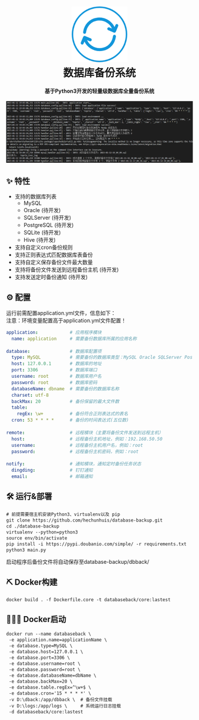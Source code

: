 <h1 align="center">
  <br>
  <a href="https://github.com/hechunhuis/" alt="logo" ><img src="./.github/static/images/icon.png" width="150"/></a>
  <br>
  数据库备份系统
  <br>
</h1>

<h4 align="center">基于Python3开发的轻量级数据库全量备份系统</h4>

![系统运行日志](./.github/static/images/log.jpg)

## ✨ 特性
- 支持的数据库列表
  - MySQL
  - Oracle (待开发)
  - SQLServer (待开发)
  - PostgreSQL (待开发)
  - SQLite (待开发)
  - Hive (待开发)
- 支持自定义cron备份规则
- 支持正则表达式匹配数据库表备份
- 支持自定义保存备份文件最大数量
- 支持将备份文件发送到远程备份主机 (待开发)
- 支持发送定时备份通知 (待开发)
## ⚙️ 配置
运行前需配置application.yml文件，信息如下：<br />
注意：环境变量配置高于application.yml文件配置！
```yaml
application:            # 应用程序模块
  name: application     # 需要备份数据库所属的应用名称

database:               # 数据库配置项
  type: MySQL           # 需要备份的数据库类型：MySQL Oracle SQLServer PostgreSQL SQLite Hive
  host: 127.0.0.1       # 数据库的地址
  port: 3306            # 数据库端口
  username: root        # 数据库用户名
  password: root        # 数据库密码
  databaseName: dbname  # 需要备份的数据库名称
  charset: utf-8
  backMax: 20           # 备份保留的最大文件数
  table:
    regEx: \w+          # 备份符合正则表达式的表名
  cron: 53 * * * *      # 备份的时间表达式(五位数)

remote:                 # 远程模块（主要将备份文件发送到远程主机）
  host:                 # 远程备份主机地址，例如：192.168.50.50
  username:             # 远程备份主机用户名，例如：root
  password:             # 远程备份主机密码，例如：root

notify:                 # 通知模块，通知定时备份任务状态
  dingding:             # 钉钉通知
  email:                # 邮箱通知

```
## 🛠️ 运行&部署
```shell
# 前提需要宿主机安装Python3、virtualenv以及 pip
git clone https://github.com/hechunhuis/database-backup.git
cd ./database-backup
virtualenv --python=python3
source env/bin/activate
pip install -i https://pypi.doubanio.com/simple/ -r requirements.txt
python3 main.py
```
启动程序后备份文件将自动保存至database-backup/dbback/

## ⛏ Docker构建
```shell
docker build . -f Dockerfile.core -t databaseback/core:lastest
```
## 🚴🏻‍♀️ Docker启动
```shell
docker run --name databaseback \
 -e application.name=applicationName \
 -e database.type=MySQL \
 -e database.host=127.0.0.1 \
 -e database.port=3306 \
 -e database.username=root \
 -e database.password=root \
 -e database.databaseName=dbName \
 -e database.backMax=20 \
 -e database.table.regEx=^\w+$ \
 -e database.cron='15 * * * *' \
 -v D:\dback:/app/dbback \  # 备份文件挂载
 -v D:\logs:/app/logs \     # 系统运行日志挂载
 -d databaseback/core:lastest
```
